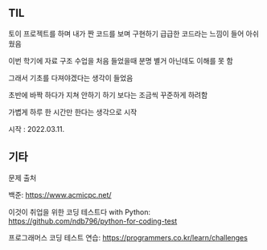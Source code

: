 ## TIL

토이 프로젝트를 하며 내가 짠 코드를 보며 구현하기 급급한 코드라는 느낌이 들어 아쉬웠음

이번 학기에 자료 구조 수업을 처음 들었을때 분명 별거 아닌데도 이해를 못 함

그래서 기초를 다져야겠다는 생각이 들었음

초반에 바짝 하다가 지쳐 안하기 하기 보다는 조금씩 꾸준하게 하려함

가볍게 하루 한 시간만 한다는 생각으로 시작

시작 : 2022.03.11.

## 기타

문제 출처

백준: https://www.acmicpc.net/

이것이 취업을 위한 코딩 테스트다 with Python: https://github.com/ndb796/python-for-coding-test

프로그래머스 코딩 테스트 연습: https://programmers.co.kr/learn/challenges
